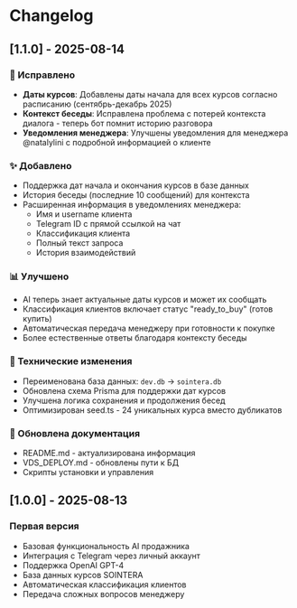 # Changelog

## [1.1.0] - 2025-08-14

### 🎯 Исправлено
- **Даты курсов**: Добавлены даты начала для всех курсов согласно расписанию (сентябрь-декабрь 2025)
- **Контекст беседы**: Исправлена проблема с потерей контекста диалога - теперь бот помнит историю разговора
- **Уведомления менеджера**: Улучшены уведомления для менеджера @natalylini с подробной информацией о клиенте

### ✨ Добавлено
- Поддержка дат начала и окончания курсов в базе данных
- История беседы (последние 10 сообщений) для контекста
- Расширенная информация в уведомлениях менеджера:
  - Имя и username клиента
  - Telegram ID с прямой ссылкой на чат
  - Классификация клиента
  - Полный текст запроса
  - История взаимодействий

### 📊 Улучшено
- AI теперь знает актуальные даты курсов и может их сообщать
- Классификация клиентов включает статус "ready_to_buy" (готов купить)
- Автоматическая передача менеджеру при готовности к покупке
- Более естественные ответы благодаря контексту беседы

### 🔧 Технические изменения
- Переименована база данных: `dev.db` → `sointera.db`
- Обновлена схема Prisma для поддержки дат курсов
- Улучшена логика сохранения и продолжения бесед
- Оптимизирован seed.ts - 24 уникальных курса вместо дубликатов

### 📝 Обновлена документация
- README.md - актуализирована информация
- VDS_DEPLOY.md - обновлены пути к БД
- Скрипты установки и управления

## [1.0.0] - 2025-08-13

### Первая версия
- Базовая функциональность AI продажника
- Интеграция с Telegram через личный аккаунт
- Поддержка OpenAI GPT-4
- База данных курсов SOINTERA
- Автоматическая классификация клиентов
- Передача сложных вопросов менеджеру
